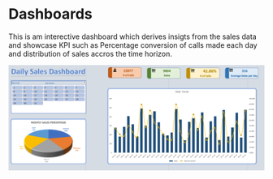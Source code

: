 # Dashboards
This is am interective dashboard which derives insigts from the sales data and showcase KPI such as Percentage conversion of calls made each day and distribution of sales accros the time horizon. 

![image](img.png)
